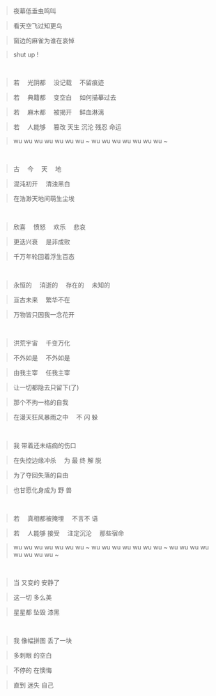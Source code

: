 
> 夜幕低垂虫鸣叫

> 看天空飞过知更鸟

> 窗边的麻雀为谁在哀悼

> shut up ! 

<br/>

> 若&emsp;    光阴都&emsp;    没记载&emsp;    不留痕迹

> 若&emsp;    典籍都&emsp;    变空白&emsp;    如何描摹过去

> 若&emsp;    麻木都&emsp;    被揭开&emsp;    鲜血淋漓

> 若&emsp;    人能够&emsp;    篡改 天生 沉沦 残忍 命运

> wu wu wu wu wu wu wu  ~  wu wu wu wu wu wu wu ~

<br/>

> 古&emsp;     今&emsp;     天&emsp;     地

> 混沌初开&emsp;     清浊黑白

> 在浩渺天地间萌生尘埃

<br/>

> 欣喜&emsp;     愤怒&emsp;     欢乐&emsp;     悲哀 

> 更迭兴衰&emsp;     是非成败

> 千万年轮回着浮生百态

<br/>


> 永恒的&emsp;     消逝的&emsp;     存在的&emsp;     未知的 

> 亘古未来&emsp;     繁华不在

> 万物皆只因我一念花开

<br/>


> 洪荒宇宙&emsp;     千变万化 

> 不外如是&emsp;     不外如是

> 由我主宰&emsp;    任我主宰

> 让一切都隐去只留下(了)

> 那个不拘一格的自我

> 在漫天狂风暴雨之中&emsp;     不 闪 躲

<br/>

> 我 带着还未结痂的伤口

> 在失控边缘冲杀&emsp;     为 最 终 解 脱

> 为了夺回失落的自由

> 也甘愿化身成为 野 兽

<br/>

> 若&emsp;   真相都被掩埋&emsp;      不言不 语

> 若&emsp;   人能够  接受&emsp;     注定沉沦&emsp;     那些宿命

> wu wu wu wu wu wu wu ~ wu wu wu wu wu wu wu ~ wu wu wu wu wu wu wu wu ~

<br/>

> 当 又变的 安静了

> 这一切 多么美

> 星星都 坠毁 漆黑

<br/>

> 我 像幅拼图 丢了一块

> 多刺眼 的空白

> 不停的 在懊悔

> 直到 迷失 自己
